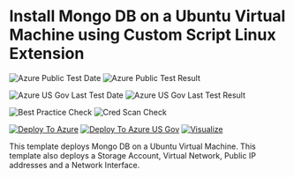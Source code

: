 # Install Mongo DB on a Ubuntu Virtual Machine using Custom Script Linux Extension

![Azure Public Test Date](https://azurequickstartsservice.blob.core.windows.net/badges/mongodb-on-ubuntu/PublicLastTestDate.svg)
![Azure Public Test Result](https://azurequickstartsservice.blob.core.windows.net/badges/mongodb-on-ubuntu/PublicDeployment.svg)

![Azure US Gov Last Test Date](https://azurequickstartsservice.blob.core.windows.net/badges/mongodb-on-ubuntu/FairfaxLastTestDate.svg)
![Azure US Gov Last Test Result](https://azurequickstartsservice.blob.core.windows.net/badges/mongodb-on-ubuntu/FairfaxDeployment.svg)

![Best Practice Check](https://azurequickstartsservice.blob.core.windows.net/badges/mongodb-on-ubuntu/BestPracticeResult.svg)
![Cred Scan Check](https://azurequickstartsservice.blob.core.windows.net/badges/mongodb-on-ubuntu/CredScanResult.svg)

[![Deploy To Azure](https://raw.githubusercontent.com/fathym-it/azure-quickstart-templates/master/1-CONTRIBUTION-GUIDE/images/deploytoazure.svg?sanitize=true)](https://portal.azure.com/#create/Microsoft.Template/uri/https%3A%2F%2Fraw.githubusercontent.com%2Ffathym-it%2Fazure-quickstart-templates%2Fmaster%2Fmongodb-on-ubuntu%2Fazuredeploy.json)
[![Deploy To Azure US Gov](https://raw.githubusercontent.com/fathym-it/azure-quickstart-templates/master/1-CONTRIBUTION-GUIDE/images/deploytoazuregov.svg?sanitize=true)](https://portal.azure.us/#create/Microsoft.Template/uri/https%3A%2F%2Fraw.githubusercontent.com%2Ffathym-it%2Fazure-quickstart-templates%2Fmaster%2Fmongodb-on-ubuntu%2Fazuredeploy.json)
[![Visualize](https://raw.githubusercontent.com/fathym-it/azure-quickstart-templates/master/1-CONTRIBUTION-GUIDE/images/visualizebutton.svg?sanitize=true)](http://armviz.io/#/?load=https%3A%2F%2Fraw.githubusercontent.com%2Ffathym-it%2Fazure-quickstart-templates%2Fmaster%2Fmongodb-on-ubuntu%2Fazuredeploy.json)    

This template deploys Mongo DB on a Ubuntu Virtual Machine. This template also deploys a Storage Account, Virtual Network, Public IP addresses and a Network Interface.
